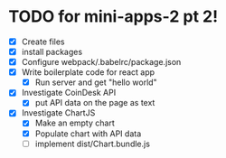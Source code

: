 # TODO for mini-apps-2 pt 2!

- [X] Create files
- [X] install packages
- [X] Configure webpack/.babelrc/package.json
- [X] Write boilerplate code for react app
  - [X] Run server and get "hello world"
- [X] Investigate CoinDesk API
  - [X] put API data on the page as text
- [X] Investigate ChartJS
  - [X] Make an empty chart
  - [X] Populate chart with API data
  - [ ] implement dist/Chart.bundle.js
